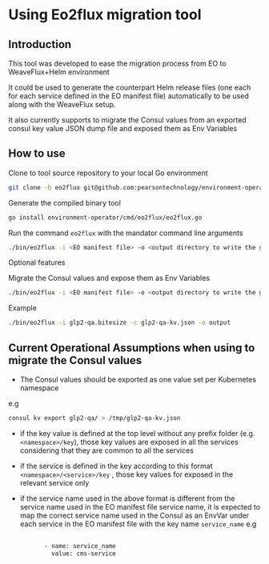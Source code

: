# Using Eo2flux migration tool

## Introduction

This tool was developed to ease the migration process from EO to WeaveFlux+Helm environment

It could be used to generate the counterpart Helm release files (one each for each service defined in the EO manifest file) automatically to be used along with the WeaveFlux setup.

It also currently supports to migrate the Consul values from an exported consul key value JSON dump file and exposed them as Env Variables

## How to use

Clone to tool source repository to your local Go environment

```bash
git clone -b eo2flux git@github.com:pearsontechnology/environment-operator.git
```
Generate the compiled binary tool

```bash
go install environment-operator/cmd/eo2flux/eo2flux.go
```

Run the command `eo2flux` with the mandator command line arguments

```bash
./bin/eo2flux -i <EO manifest file> -o <output directory to write the generated files>
```

Optional features 

Migrate the Consul values and expose them as Env Variables

```bash
./bin/eo2flux -i <EO manifest file> -o <output directory to write the generated files> -c <Consul exported value dump JSON file>
```
Example

```bash
./bin/eo2flux -i glp2-qa.bitesize -c glp2-qa-kv.json -o output
``` 

## Current Operational Assumptions when using to migrate the Consul values

- The Consul values should be exported as one value set per Kubernetes namespace

e.g
```bash
consul kv export glp2-qa/ > /tmp/glp2-qa-kv.json
```
- if the key value is defined at the top level without any prefix folder (e.g. `<namespace>/key`), those key values are exposed in all the services considering that they are common to all the services

- if the service is defined in the key according to this format `<namespace>/<service>/key` , those key values for exposed in the relevant service only
- if the service name used in the above format is different from the service name used in the EO manifest file service name, it is expected to map the correct service name used in the Consul as an EnvVar under each service in the EO manifest file with the key name `service_name`
e.g
```bash
   
          - name: service_name
            value: cms-service
``` 

